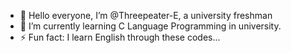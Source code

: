 - 👋 Hello everyone, I’m @Threepeater-E, a university freshman
- 🌱 I’m currently learning C Language Programming in university.
- ⚡ Fun fact: I learn English through these codes...

<!---
Threepeater-E/Threepeater-E is a ✨ special ✨ repository because its `README.md` (this file) appears on your GitHub profile.
You can click the Preview link to take a look at your changes.
--->

